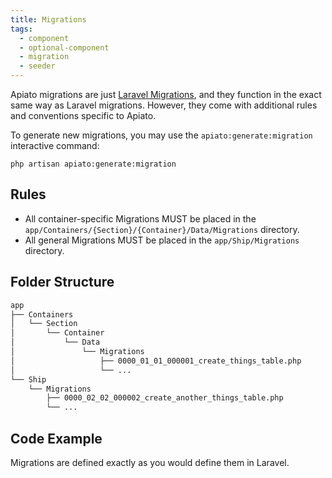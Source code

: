 ```yaml
---
title: Migrations
tags:
  - component
  - optional-component
  - migration
  - seeder
---
```


Apiato migrations are just [Laravel Migrations](https://laravel.com/docs/migrations),
and they function in the exact same way as Laravel migrations.
However, they come with additional rules and conventions specific to Apiato.

To generate new migrations, you may use the `apiato:generate:migration` interactive command:

```
php artisan apiato:generate:migration
```

## Rules

- All container-specific Migrations MUST be placed in the `app/Containers/{Section}/{Container}/Data/Migrations` directory.
- All general Migrations MUST be placed in the `app/Ship/Migrations` directory.

## Folder Structure

```markdown
app
├── Containers
│   └── Section
│       └── Container
│           └── Data
│               └── Migrations
│                   ├── 0000_01_01_000001_create_things_table.php
│                   └── ...
└── Ship
    └── Migrations
        ├── 0000_02_02_000002_create_another_things_table.php
        └── ...
```

## Code Example

Migrations are defined exactly as you would define them in Laravel.
